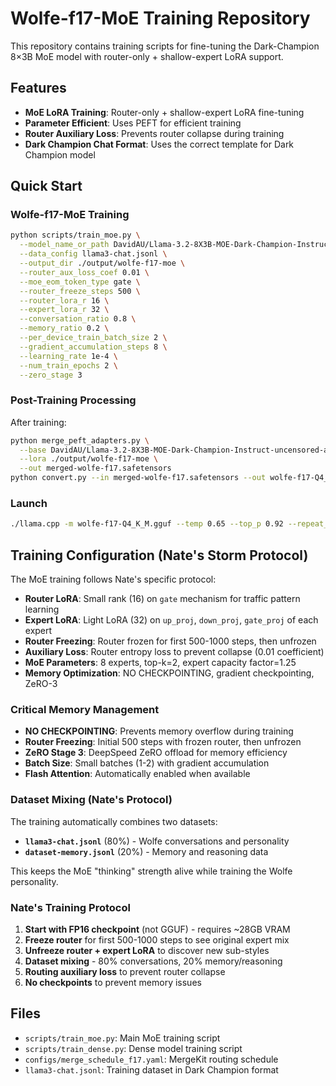 # Wolfe-f17-MoE Training Repository

This repository contains training scripts for fine-tuning the Dark-Champion 8×3B MoE model with router-only + shallow-expert LoRA support.

## Features

- **MoE LoRA Training**: Router-only + shallow-expert LoRA fine-tuning
- **Parameter Efficient**: Uses PEFT for efficient training
- **Router Auxiliary Loss**: Prevents router collapse during training
- **Dark Champion Chat Format**: Uses the correct template for Dark Champion model

## Quick Start

### Wolfe-f17-MoE Training

```bash
python scripts/train_moe.py \
  --model_name_or_path DavidAU/Llama-3.2-8X3B-MOE-Dark-Champion-Instruct-uncensored-abliterated-18.4B \
  --data_config llama3-chat.jsonl \
  --output_dir ./output/wolfe-f17-moe \
  --router_aux_loss_coef 0.01 \
  --moe_eom_token_type gate \
  --router_freeze_steps 500 \
  --router_lora_r 16 \
  --expert_lora_r 32 \
  --conversation_ratio 0.8 \
  --memory_ratio 0.2 \
  --per_device_train_batch_size 2 \
  --gradient_accumulation_steps 8 \
  --learning_rate 1e-4 \
  --num_train_epochs 2 \
  --zero_stage 3
```

### Post-Training Processing

After training:

```bash
python merge_peft_adapters.py \
  --base DavidAU/Llama-3.2-8X3B-MOE-Dark-Champion-Instruct-uncensored-abliterated-18.4B \
  --lora ./output/wolfe-f17-moe \
  --out merged-wolfe-f17.safetensors
python convert.py --in merged-wolfe-f17.safetensors --out wolfe-f17-Q4_K_M.gguf --quantize q4_k_m
```

### Launch

```bash
./llama.cpp -m wolfe-f17-Q4_K_M.gguf --temp 0.65 --top_p 0.92 --repeat_penalty 1.1
```

## Training Configuration (Nate's Storm Protocol)

The MoE training follows Nate's specific protocol:
- **Router LoRA**: Small rank (16) on `gate` mechanism for traffic pattern learning
- **Expert LoRA**: Light LoRA (32) on `up_proj`, `down_proj`, `gate_proj` of each expert
- **Router Freezing**: Router frozen for first 500-1000 steps, then unfrozen
- **Auxiliary Loss**: Router entropy loss to prevent collapse (0.01 coefficient)
- **MoE Parameters**: 8 experts, top-k=2, expert capacity factor=1.25
- **Memory Optimization**: NO CHECKPOINTING, gradient checkpointing, ZeRO-3

### Critical Memory Management

- **NO CHECKPOINTING**: Prevents memory overflow during training
- **Router Freezing**: Initial 500 steps with frozen router, then unfrozen
- **ZeRO Stage 3**: DeepSpeed ZeRO offload for memory efficiency
- **Batch Size**: Small batches (1-2) with gradient accumulation
- **Flash Attention**: Automatically enabled when available

### Dataset Mixing (Nate's Protocol)

The training automatically combines two datasets:
- **`llama3-chat.jsonl`** (80%) - Wolfe conversations and personality
- **`dataset-memory.jsonl`** (20%) - Memory and reasoning data

This keeps the MoE "thinking" strength alive while training the Wolfe personality.

### Nate's Training Protocol

1. **Start with FP16 checkpoint** (not GGUF) - requires ~28GB VRAM
2. **Freeze router** for first 500-1000 steps to see original expert mix
3. **Unfreeze router + expert LoRA** to discover new sub-styles
4. **Dataset mixing** - 80% conversations, 20% memory/reasoning
5. **Routing auxiliary loss** to prevent router collapse
6. **No checkpoints** to prevent memory issues

## Files

- `scripts/train_moe.py`: Main MoE training script
- `scripts/train_dense.py`: Dense model training script
- `configs/merge_schedule_f17.yaml`: MergeKit routing schedule
- `llama3-chat.jsonl`: Training dataset in Dark Champion format